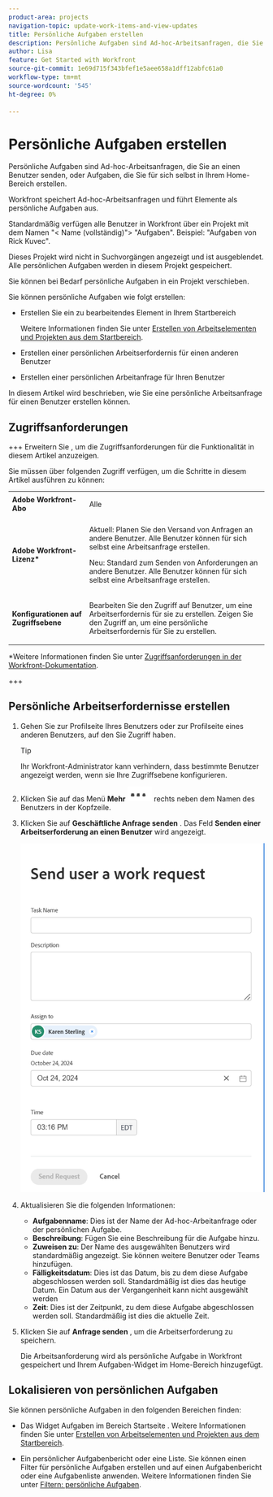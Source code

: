 ```yaml
---
product-area: projects
navigation-topic: update-work-items-and-view-updates
title: Persönliche Aufgaben erstellen
description: Persönliche Aufgaben sind Ad-hoc-Arbeitsanfragen, die Sie an einen Benutzer senden, oder Aufgaben, die Sie für sich selbst in Ihrem Home-Bereich erstellen. Workfront speichert Ad-hoc-Arbeitsanfragen und führt Elemente als persönliche Aufgaben aus.
author: Lisa
feature: Get Started with Workfront
source-git-commit: 1e69d715f343bfef1e5aee658a1dff12abfc61a0
workflow-type: tm+mt
source-wordcount: '545'
ht-degree: 0%

---
```



# Persönliche Aufgaben erstellen

<!--Audited: 10/2024-->

Persönliche Aufgaben sind Ad-hoc-Arbeitsanfragen, die Sie an einen Benutzer senden, oder Aufgaben, die Sie für sich selbst in Ihrem Home-Bereich erstellen.

Workfront speichert Ad-hoc-Arbeitsanfragen und führt Elemente als persönliche Aufgaben aus.

Standardmäßig verfügen alle Benutzer in Workfront über ein Projekt mit dem Namen &quot;&lt; Name (vollständig)&quot;> &quot;Aufgaben&quot;. Beispiel: &quot;Aufgaben von Rick Kuvec&quot;.

Dieses Projekt wird nicht in Suchvorgängen angezeigt und ist ausgeblendet. Alle persönlichen Aufgaben werden in diesem Projekt gespeichert.

Sie können bei Bedarf persönliche Aufgaben in ein Projekt verschieben.

Sie können persönliche Aufgaben wie folgt erstellen:

* Erstellen Sie ein zu bearbeitendes Element in Ihrem Startbereich

  Weitere Informationen finden Sie unter [Erstellen von Arbeitselementen und Projekten aus dem Startbereich](/help/quicksilver/workfront-basics/using-home/using-the-home-area/create-work-items-in-home.md).

* Erstellen einer persönlichen Arbeitserfordernis für einen anderen Benutzer
* Erstellen einer persönlichen Arbeitanfrage für Ihren Benutzer

In diesem Artikel wird beschrieben, wie Sie eine persönliche Arbeitsanfrage für einen Benutzer erstellen können.

## Zugriffsanforderungen

+++ Erweitern Sie , um die Zugriffsanforderungen für die Funktionalität in diesem Artikel anzuzeigen.

Sie müssen über folgenden Zugriff verfügen, um die Schritte in diesem Artikel ausführen zu können:

<table style="table-layout:auto"> 
 <col> 
 </col> 
 <col> 
 </col> 
 <tbody> 
  <tr> 
   <td role="rowheader"><strong>Adobe Workfront-Abo</strong></td> 
   <td> <p>Alle</p> </td> 
  </tr> 
  <tr> 
   <td role="rowheader"><strong>Adobe Workfront-Lizenz*</strong></td> 
   <td> 
   <p>Aktuell: Planen Sie den Versand von Anfragen an andere Benutzer. Alle Benutzer können für sich selbst eine Arbeitsanfrage erstellen.</p>
   <p>Neu: Standard zum Senden von Anforderungen an andere Benutzer. Alle Benutzer können für sich selbst eine Arbeitsanfrage erstellen.</p> 
   </td> 
  </tr> 
  <tr> 
   <td role="rowheader"><strong>Konfigurationen auf Zugriffsebene</strong></td> 
   <td> <p>Bearbeiten Sie den Zugriff auf Benutzer, um eine Arbeitserfordernis für sie zu erstellen. Zeigen Sie den Zugriff an, um eine persönliche Arbeitserfordernis für Sie zu erstellen. </p>
   </td> 
  </tr>

</tbody> 
</table>

*Weitere Informationen finden Sie unter [Zugriffsanforderungen in der Workfront-Dokumentation](/help/quicksilver/administration-and-setup/add-users/access-levels-and-object-permissions/access-level-requirements-in-documentation.md).

+++


## Persönliche Arbeitserfordernisse erstellen

1. Gehen Sie zur Profilseite Ihres Benutzers oder zur Profilseite eines anderen Benutzers, auf den Sie Zugriff haben.

   >[!TIP]
   >
   >Ihr Workfront-Administrator kann verhindern, dass bestimmte Benutzer angezeigt werden, wenn sie Ihre Zugriffsebene konfigurieren.

1. Klicken Sie auf das Menü **Mehr** ![](assets/more-menu.png) rechts neben dem Namen des Benutzers in der Kopfzeile.
1. Klicken Sie auf **Geschäftliche Anfrage senden** .
Das Feld **Senden einer Arbeitserforderung an einen Benutzer** wird angezeigt.

   ![](assets/personal-task-box.png)
1. Aktualisieren Sie die folgenden Informationen:

   * **Aufgabenname**: Dies ist der Name der Ad-hoc-Arbeitanfrage oder der persönlichen Aufgabe.
   * **Beschreibung**: Fügen Sie eine Beschreibung für die Aufgabe hinzu.
   * **Zuweisen zu**: Der Name des ausgewählten Benutzers wird standardmäßig angezeigt. Sie können weitere Benutzer oder Teams hinzufügen.
   * **Fälligkeitsdatum**: Dies ist das Datum, bis zu dem diese Aufgabe abgeschlossen werden soll. Standardmäßig ist dies das heutige Datum. Ein Datum aus der Vergangenheit kann nicht ausgewählt werden
   * **Zeit**: Dies ist der Zeitpunkt, zu dem diese Aufgabe abgeschlossen werden soll. Standardmäßig ist dies die aktuelle Zeit.

1. Klicken Sie auf **Anfrage senden** , um die Arbeitserforderung zu speichern.

   Die Arbeitsanforderung wird als persönliche Aufgabe in Workfront gespeichert und Ihrem Aufgaben-Widget im Home-Bereich hinzugefügt.

   <!--this last step will need to be updated when they fix this functionality and the work requests you create for others actually go to their To do widget instead of yours-->

## Lokalisieren von persönlichen Aufgaben

Sie können persönliche Aufgaben in den folgenden Bereichen finden:

* Das Widget Aufgaben im Bereich Startseite . Weitere Informationen finden Sie unter [Erstellen von Arbeitselementen und Projekten aus dem Startbereich](/help/quicksilver/workfront-basics/using-home/using-the-home-area/create-work-items-in-home.md).

* Ein persönlicher Aufgabenbericht oder eine Liste. Sie können einen Filter für persönliche Aufgaben erstellen und auf einen Aufgabenbericht oder eine Aufgabenliste anwenden. Weitere Informationen finden Sie unter [Filtern: persönliche Aufgaben](/help/quicksilver/reports-and-dashboards/reports/custom-view-filter-grouping-samples/filter-personal-tasks.md).





